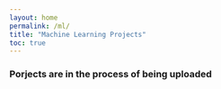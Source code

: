 ```yaml
---
layout: home
permalink: /ml/
title: "Machine Learning Projects"
toc: true
---
```


### Porjects are in the process of being uploaded 

